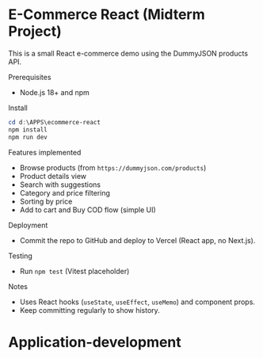 # E-Commerce React (Midterm Project)

This is a small React e-commerce demo using the DummyJSON products API.

Prerequisites
- Node.js 18+ and npm

Install

```powershell
cd d:\APPS\ecommerce-react
npm install
npm run dev
```

Features implemented
- Browse products (from `https://dummyjson.com/products`)
- Product details view
- Search with suggestions
- Category and price filtering
- Sorting by price
- Add to cart and Buy COD flow (simple UI)

Deployment
- Commit the repo to GitHub and deploy to Vercel (React app, no Next.js).

Testing
- Run `npm test` (Vitest placeholder)

Notes
- Uses React hooks (`useState`, `useEffect`, `useMemo`) and component props.
- Keep committing regularly to show history.
# Application-development
